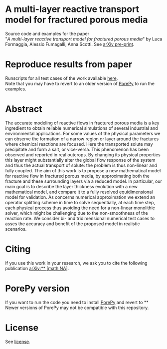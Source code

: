 # A multi-layer reactive transport model for fractured porous media

Source code and examples for the paper<br>
"*A multi-layer reactive transport model for fractured porous media*" by Luca Formaggia, Alessio Fumagalli, Anna Scotti. See [arXiv pre-print](https://arxiv.org/abs/**).


# Reproduce results from paper
Runscripts for all test cases of the work available [here](./examples).<br>
Note that you may have to revert to an older version of [PorePy](https://github.com/pmgbergen/porepy) to run the examples.

# Abstract
The accurate modeling of reactive flows in fractured porous media is a key ingredient to
obtain reliable numerical simulations of several industrial and environmental applications. For some
values of the physical parameters we can observe the formation of a narrow region or layer around
the fractures where chemical reactions are focused. Here the transported solute may precipitate and
form a salt, or vice-versa. This phenomenon has been observed and reported in real outcrops. By
changing its physical properties this layer might substantially alter the global flow response of the
system and thus the actual transport of solute: the problem is thus non-linear and fully coupled. The
aim of this work is to propose a new mathematical model for reactive flow in fractured porous media,
by approximating both the fracture and these surrounding layers via a reduced model. In particular, our
main goal is to describe the layer thickness evolution with a new mathematical model, and compare
it to a fully resolved equidimensional model for validation. As concerns numerical approximation
we extend an operator splitting scheme in time to solve sequentially, at each time step, each physical
process thus avoiding the need for a non-linear monolithic solver, which might be challenging due to
the non-smoothness of the reaction rate. We consider bi- and tridimensional numerical test cases to
asses the accuracy and benefit of the proposed model in realistic scenarios.

# Citing
If you use this work in your research, we ask you to cite the following publication [arXiv:** [math.NA]](https://arxiv.org/abs/**).

# PorePy version
If you want to run the code you need to install [PorePy](https://github.com/pmgbergen/porepy) and revert to ** <br>
Newer versions of PorePy may not be compatible with this repository.

# License
See [license](./LICENSE).
